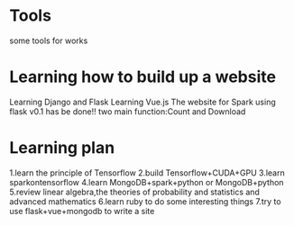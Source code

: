 # Tools
some tools for works

# Learning how to build up a website
Learning Django and Flask
Learning Vue.js
The website for Spark using flask v0.1 has be done!! 
two main function:Count and Download

# Learning plan
1.learn the principle of Tensorflow
2.build Tensorflow+CUDA+GPU
3.learn sparkontensorflow
4.learn MongoDB+spark+python or MongoDB+python
5.review linear algebra,the theories of probability and statistics and advanced mathematics
6.learn ruby to do some interesting things
7.try to use flask+vue+mongodb to write a site
